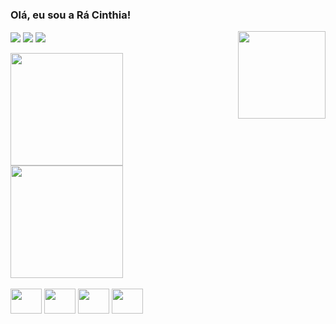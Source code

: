 ### Olá, eu sou a Rá Cinthia!

<div>
  <a href="https://www.instagram.com/ado_ra_vel/" /><img align="center" src="https://img.shields.io/badge/Instagram-E4405F?style=for-the-badge&logo=instagram&logoColor=white" /></a>
  <a href="https://www.linkedin.com/in/radrígyla-fonseca-a08050300/" /><img align="center" src="https://img.shields.io/badge/LinkedIn-0077B5?style=for-the-badge&logo=linkedin&logoColor=white" /></a>
  <a href="mailto:radrigylafonseca@gmail.com"><img align="center" src="https://img.shields.io/badge/Gmail-D14836?style=for-the-badge&logo=gmail&logoColor=white" /></a>
  <img class="foto" height="140px" align="right" src="https://github.com/RaCinthia/RaCinthia/assets/144265210/549d5d6a-2c81-439f-af34-5dcf8ccd2d28" />
</div>
<br>

<div>
  <a href="https://github.com/racinthia">
  <img height="180em" align="center" src="https://github-readme-stats.vercel.app/api?username=racinthia&show_icons=true&theme=transparent&include_all_commits=true&count_private=true&border_color=ffb6c1&icon_color=ffb6c1&title_color=add8e6&text_color=EEF8FF" />
  <img height="180em" align="center" src="https://github-readme-stats.vercel.app/api/top-langs/?username=racinthia&layout=donut&langs_count=168&theme=transparent&border_color=ffb6c1&title_color=add8e6&text_color=EEF8FF" />
</div>
<div style="display: inline-block">
  <br>

  <img height="40px" width="50px" src="https://cdn.jsdelivr.net/gh/devicons/devicon@latest/icons/html5/html5-original.svg" />
  <img height="40px" width="50px" src="https://cdn.jsdelivr.net/gh/devicons/devicon@latest/icons/css3/css3-original.svg" />
  <img height="40px" width="50px" src="https://cdn.jsdelivr.net/gh/devicons/devicon@latest/icons/javascript/javascript-original.svg" />
  <img height="40px" width="50px" src="https://cdn.jsdelivr.net/gh/devicons/devicon@latest/icons/java/java-original.svg" />
</div>

<!-- ![snake gif](https://github.com/racinthia/racinthia/blob/output/github-contribution-grid-snake.svg) --> 
